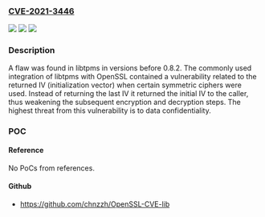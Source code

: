 ### [CVE-2021-3446](https://cve.mitre.org/cgi-bin/cvename.cgi?name=CVE-2021-3446)
![](https://img.shields.io/static/v1?label=Product&message=libtpms&color=blue)
![](https://img.shields.io/static/v1?label=Version&message=n%2Fa&color=blue)
![](https://img.shields.io/static/v1?label=Vulnerability&message=CWE-327&color=brighgreen)

### Description

A flaw was found in libtpms in versions before 0.8.2. The commonly used integration of libtpms with OpenSSL contained a vulnerability related to the returned IV (initialization vector) when certain symmetric ciphers were used. Instead of returning the last IV it returned the initial IV to the caller, thus weakening the subsequent encryption and decryption steps. The highest threat from this vulnerability is to data confidentiality.

### POC

#### Reference
No PoCs from references.

#### Github
- https://github.com/chnzzh/OpenSSL-CVE-lib

